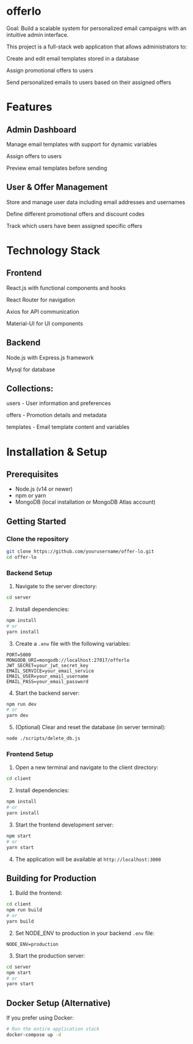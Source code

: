 # offerlo
Goal: Build a scalable system for personalized email campaigns with an intuitive admin interface.

This project is a full-stack web application that allows administrators to:

Create and edit email templates stored in a database

Assign promotional offers to users 

Send personalized emails to users based on their assigned offers

# Features
## Admin Dashboard

Manage email templates with support for dynamic variables

Assign offers to users 

Preview email templates before sending

## User & Offer Management

Store and manage user data including email addresses and usernames

Define different promotional offers and discount codes

Track which users have been assigned specific offers

# Technology Stack
## Frontend
React.js with functional components and hooks

React Router for navigation

Axios for API communication

Material-UI for UI components


## Backend
Node.js with Express.js framework

Mysql for database


## Collections:

users - User information and preferences

offers - Promotion details and metadata

templates - Email template content and variables

# Installation & Setup

## Prerequisites
- Node.js (v14 or newer)
- npm or yarn
- MongoDB (local installation or MongoDB Atlas account)

## Getting Started

### Clone the repository
```bash
git clone https://github.com/yourusername/offer-lo.git
cd offer-lo
```

### Backend Setup
1. Navigate to the server directory:
```bash
cd server
```

2. Install dependencies:
```bash
npm install
# or
yarn install
```

3. Create a `.env` file with the following variables:
```
PORT=5000
MONGODB_URI=mongodb://localhost:27017/offerlo
JWT_SECRET=your_jwt_secret_key
EMAIL_SERVICE=your_email_service
EMAIL_USER=your_email_username
EMAIL_PASS=your_email_password
```

4. Start the backend server:
```bash
npm run dev
# or
yarn dev
```

5. (Optional) Clear and reset the database (in server terminal):
```bash
node ./scripts/delete_db.js
```

### Frontend Setup
1. Open a new terminal and navigate to the client directory:
```bash
cd client
```

2. Install dependencies:
```bash
npm install
# or
yarn install
```

3. Start the frontend development server:
```bash
npm start
# or
yarn start
```

4. The application will be available at `http://localhost:3000`

## Building for Production
1. Build the frontend:
```bash
cd client
npm run build
# or
yarn build
```

2. Set NODE_ENV to production in your backend `.env` file:
```
NODE_ENV=production
```

3. Start the production server:
```bash
cd server
npm start
# or
yarn start
```

## Docker Setup (Alternative)
If you prefer using Docker:
```bash
# Run the entire application stack
docker-compose up -d
```




